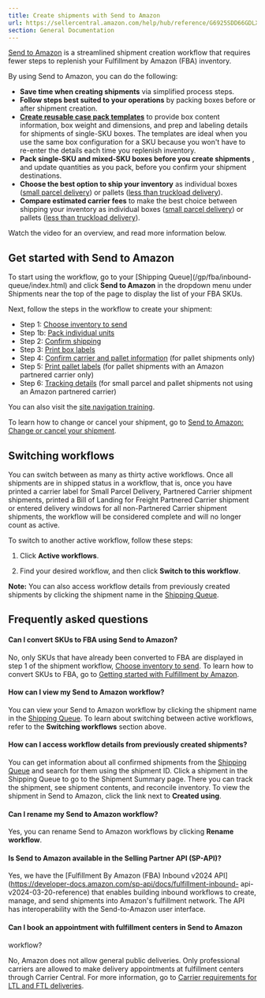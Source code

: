 ```yaml
---
title: Create shipments with Send to Amazon
url: https://sellercentral.amazon.com/help/hub/reference/G6925SDD66GDLXJW
section: General Documentation
---
```


[Send to Amazon](/fba/sendtoamazon/) is a streamlined shipment creation
workflow that requires fewer steps to replenish your Fulfillment by Amazon
(FBA) inventory.

By using Send to Amazon, you can do the following:

  * **Save time when creating shipments** via simplified process steps.
  * **Follow steps best suited to your operations** by packing boxes before or after shipment creation.
  * **[Create reusable case pack templates](/gp/help/G8SXKYFWPG6DAW6T)** to provide box content information, box weight and dimensions, and prep and labeling details for shipments of single-SKU boxes. The templates are ideal when you use the same box configuration for a SKU because you won't have to re-enter the details each time you replenish inventory.
  * **Pack single-SKU and mixed-SKU boxes before you create shipments** , and update quantities as you pack, before you confirm your shipment destinations.
  * **Choose the best option to ship your inventory** as individual boxes ([small parcel delivery](/gp/help/G200280260)) or pallets ([less than truckload delivery](/gp/help/200280270)).
  * **Compare estimated carrier fees** to make the best choice between shipping your inventory as individual boxes ([small parcel delivery](/gp/help/G200280260)) or pallets ([less than truckload delivery](/gp/help/200280270)). 

Watch the video for an overview, and read more information below.

## Get started with Send to Amazon

To start using the workflow, go to your [Shipping Queue](/gp/fba/inbound-
queue/index.html) and click **Send to Amazon** in the dropdown menu under
Shipments near the top of the page to display the list of your FBA SKUs.

Next, follow the steps in the workflow to create your shipment:

  * Step 1: [Choose inventory to send](/gp/help/G8SXKYFWPG6DAW6T)
  * Step 1b: [Pack individual units](/gp/help/GQ2HY393LHXF3GZN)
  * Step 2: [Confirm shipping](/gp/help/GWC4BVUFCZ2FKHQW)
  * Step 3: [Print box labels](/gp/help/GCUH6KKZA6PRA4E7)
  * Step 4: [Confirm carrier and pallet information](/gp/help/GBJBZ65P2LHZM2DG) (for pallet shipments only) 
  * Step 5: [Print pallet labels](/gp/help/GV42EVAG2U5ACZAQ) (for pallet shipments with an Amazon partnered carrier only)
  * Step 6: [Tracking details](/gp/help/GWKTQ4PADXXT58JY) (for small parcel and pallet shipments not using an Amazon partnered carrier) 

You can also visit the [site navigation
training](http://sellerassistant.compassites.net/sta_dashboard).

To learn how to change or cancel your shipment, go to [Send to Amazon: Change
or cancel your shipment](/gp/help/GP29SYECJZGJ9XMR).

## Switching workflows

You can switch between as many as thirty active workflows. Once all shipments
are in shipped status in a workflow, that is, once you have printed a carrier
label for Small Parcel Delivery, Partnered Carrier shipment shipments, printed
a Bill of Landing for Freight Partnered Carrier shipment or entered delivery
windows for all non-Partnered Carrier shipment shipments, the workflow will be
considered complete and will no longer count as active.

To switch to another active workflow, follow these steps:

  1. Click **Active workflows**.

  2. Find your desired workflow, and then click **Switch to this workflow**.

**Note:** You can also access workflow details from previously created
shipments by clicking the shipment name in the [Shipping
Queue](/gp/fba/inbound-queue/index.html).

## Frequently asked questions

#### Can I convert SKUs to FBA using Send to Amazon?

No, only SKUs that have already been converted to FBA are displayed in step 1
of the shipment workflow, [Choose inventory to
send](/gp/help/G8SXKYFWPG6DAW6T). To learn how to convert SKUs to FBA, go to
[Getting started with Fulfillment by Amazon](/gp/help/53921).

####  How can I view my Send to Amazon workflow?

You can view your Send to Amazon workflow by clicking the shipment name in the
[Shipping Queue](/gp/fba/inbound-queue/index.html). To learn about switching
between active workflows, refer to the **Switching workflows** section above.

#### How can I access workflow details from previously created shipments?

You can get information about all confirmed shipments from the [Shipping
Queue](/gp/fba/inbound-queue/index.html/ref=ag_xx_cont_fbashipq) and search
for them using the shipment ID. Click a shipment in the Shipping Queue to go
to the Shipment Summary page. There you can track the shipment, see shipment
contents, and reconcile inventory. To view the shipment in Send to Amazon,
click the link next to **Created using**.

#### Can I rename my Send to Amazon workflow?

Yes, you can rename Send to Amazon workflows by clicking **Rename workflow**.

#### Is Send to Amazon available in the Selling Partner API (SP-API)?

Yes, we have the [Fulfillment By Amazon (FBA) Inbound v2024
API](https://developer-docs.amazon.com/sp-api/docs/fulfillment-inbound-
api-v2024-03-20-reference) that enables building inbound workflows to create,
manage, and send shipments into Amazon's fulfillment network. The API has
interoperability with the Send-to-Amazon user interface.

#### Can I book an appointment with fulfillment centers in Send to Amazon
workflow?

No, Amazon does not allow general public deliveries. Only professional
carriers are allowed to make delivery appointments at fulfillment centers
through Carrier Central. For more information, go to [Carrier requirements for
LTL and FTL deliveries](/gp/help/200978420).

